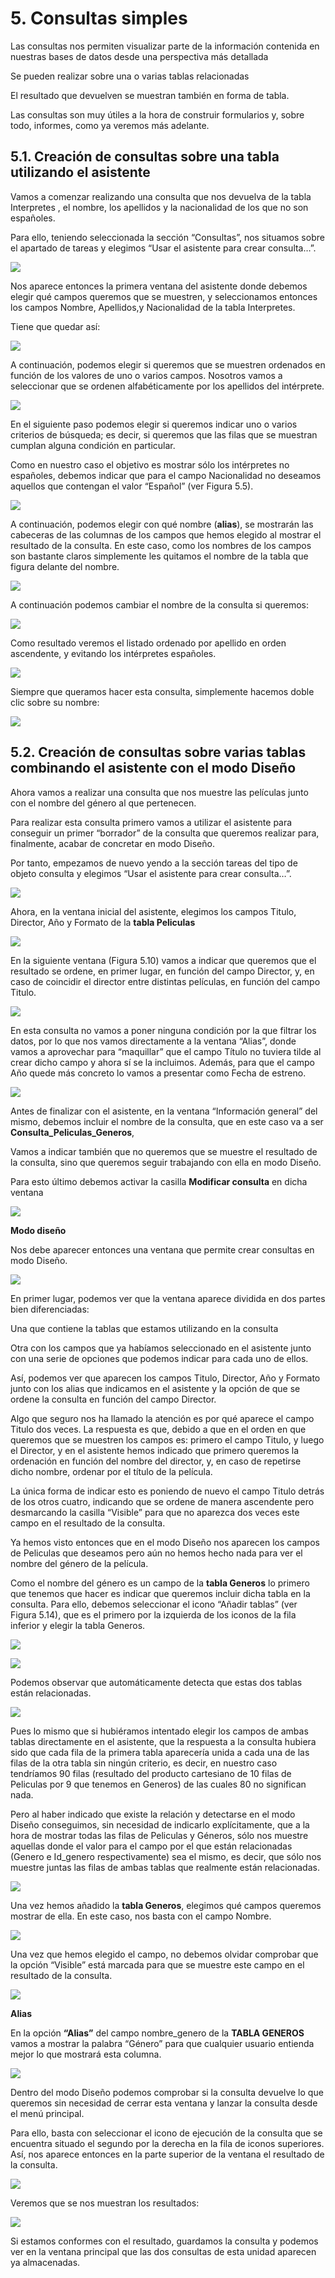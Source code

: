 # 5. Consultas simples 

Las consultas nos permiten visualizar parte de la información contenida en nuestras bases de datos desde una perspectiva más detallada 

Se pueden realizar sobre una o varias tablas relacionadas

El resultado que devuelven se muestran también en forma de tabla.

Las consultas son muy útiles a la hora de construir formularios y, sobre todo, informes, como ya veremos más adelante.

## 5.1. Creación de consultas sobre una tabla utilizando el asistente 

Vamos a comenzar realizando una consulta que nos devuelva de la tabla Interpretes , el nombre, los apellidos y la nacionalidad de los que no son españoles.

Para ello, teniendo seleccionada la sección “Consultas”, nos situamos sobre el apartado de tareas y elegimos “Usar el asistente para crear consulta…”. 

![](media/image61.png)

Nos aparece entonces la primera ventana del asistente donde debemos elegir qué campos queremos que se muestren, y seleccionamos entonces los campos Nombre, Apellidos,y Nacionalidad de la tabla Interpretes.

Tiene que quedar así:

![](media/image62.png)

A continuación, podemos elegir si queremos que se muestren ordenados en función de los valores de uno o varios campos. Nosotros vamos a seleccionar que se ordenen alfabéticamente por los apellidos del intérprete.

![](media/image63.png)

En el siguiente paso podemos elegir si queremos indicar uno o varios criterios de búsqueda; es decir, si queremos que las filas que se muestran cumplan alguna condición en particular. 

Como en nuestro caso el objetivo es mostrar sólo los intérpretes no españoles, debemos indicar que para el campo Nacionalidad no deseamos aquellos que contengan el valor “Español” (ver Figura 5.5). 

![](media/image64.png)

A continuación, podemos elegir con qué nombre (**alias**), se mostrarán las cabeceras de las columnas de los campos que hemos elegido al mostrar el resultado de la consulta. En este caso, como los nombres de los campos son bastante claros simplemente les quitamos el nombre de la tabla que figura delante del nombre.

![](media/image65.png)

A continuación podemos cambiar el nombre de la consulta si queremos:

![](media/image66.png)

Como resultado veremos el listado ordenado por apellido en orden ascendente, y evitando los intérpretes españoles.

![](media/image67.png)

Siempre que queramos hacer esta consulta, simplemente hacemos doble clic sobre su nombre:

![](media/image68.png)

## 5.2. Creación de consultas sobre varias tablas combinando el asistente con el modo Diseño 

Ahora vamos a realizar una consulta que nos muestre las películas junto con el nombre del género al que pertenecen. 

Para realizar esta consulta primero vamos a utilizar el asistente para conseguir un primer “borrador” de la consulta que queremos realizar para, finalmente, acabar de concretar en modo Diseño. 

Por tanto, empezamos de nuevo yendo a la sección tareas del tipo de objeto consulta y elegimos “Usar el asistente para crear consulta…”. 

![](media/image69.png)

Ahora, en la ventana inicial del asistente, elegimos los campos Titulo, Director, Año y Formato de la **tabla Peliculas**

![](media/image70.png)

En la siguiente ventana (Figura 5.10) vamos a indicar que queremos que el resultado se ordene, en primer lugar, en función del campo Director, y, en caso de coincidir el director entre distintas películas, en función del campo Titulo. 

![](media/image71.png)

En esta consulta no vamos a poner ninguna condición por la que filtrar los datos, por lo que nos vamos directamente a la ventana “Alias”, donde vamos a aprovechar para “maquillar” que el campo Título no tuviera tilde al crear dicho campo y ahora sí se la incluimos. Además, para que el campo Año quede más concreto lo vamos a presentar como Fecha de estreno. 

![](media/image72.png)

Antes de finalizar con el asistente, en la ventana “Información general” del mismo, debemos incluir el nombre de la consulta, que en este caso va a ser  **Consulta_Peliculas_Generos**, 

Vamos a indicar también que no queremos que se muestre el resultado de la consulta, sino que queremos seguir trabajando con ella en modo Diseño.

Para esto último debemos activar la casilla **Modificar consulta** en dicha ventana

![](media/image73.png)

**Modo diseño**

Nos debe aparecer entonces una ventana que permite crear consultas en modo Diseño. 

![](media/image74.png)

En primer lugar, podemos ver que la ventana aparece dividida en dos partes bien diferenciadas: 

Una que contiene la tablas que estamos utilizando en la consulta 

Otra con los campos que ya habíamos seleccionado en el asistente junto con una serie de opciones que podemos indicar para cada uno de ellos. 

Así, podemos ver que aparecen los campos Titulo, Director, Año y Formato junto con los alias que indicamos en el asistente y la opción de que se ordene la consulta en función del campo Director. 

Algo que seguro nos ha llamado la atención es por qué aparece el campo Titulo dos veces. La respuesta es que, debido a que en el orden en que queremos que se muestren los campos es: primero el campo Titulo, y luego el Director, y en el asistente hemos indicado que primero queremos la ordenación en función del nombre del director, y, en caso de repetirse dicho nombre, ordenar por el título de la película. 

La única forma de indicar esto es poniendo de nuevo el campo Titulo detrás de los otros cuatro, indicando que se ordene de manera ascendente pero desmarcando la casilla “Visible” para que no aparezca dos veces este campo en el resultado de la consulta. 

Ya hemos visto entonces que en el modo Diseño nos aparecen los campos de Peliculas que deseamos pero aún no hemos hecho nada para ver el nombre del género de la película. 

Como el nombre del género es un campo de la **tabla Generos** lo primero que tenemos que hacer es indicar que queremos incluir dicha tabla en la consulta. Para ello, debemos seleccionar el icono “Añadir tablas” (ver Figura 5.14), que es el primero por la izquierda de los iconos de la fila inferior y elegir la tabla Generos. 

![](media/image75.png")

![](media/image76.png)

Podemos observar que automáticamente detecta que estas dos tablas están relacionadas. 

![](media/image77.png)

Pues lo mismo que si hubiéramos intentado elegir los campos de ambas tablas directamente en el asistente, que la respuesta a la consulta hubiera sido que cada fila de la primera tabla aparecería unida a cada una de las filas de la otra tabla sin ningún criterio, es decir, en nuestro caso tendríamos 90 filas (resultado del producto cartesiano de 10 filas de Peliculas por 9 que tenemos en Generos) de las cuales 80 no significan nada. 

Pero al haber indicado que existe la relación y detectarse en el modo Diseño conseguimos, sin necesidad de indicarlo explícitamente, que a la hora de mostrar todas las filas de Peliculas y Géneros, sólo nos muestre aquellas donde el valor para el campo por el que están relacionadas (Genero e Id_genero respectivamente) sea el mismo, es decir, que sólo nos muestre juntas las filas de ambas tablas que realmente están relacionadas. 

![](media/image78.png)

Una vez hemos añadido la **tabla Generos**, elegimos qué campos queremos mostrar de ella. En este caso, nos basta con el campo Nombre.

![](media/image79.png)

Una vez que hemos elegido el campo, no debemos olvidar comprobar que la opción “Visible” está marcada para que se muestre este campo en el resultado de la consulta.

![](media/image80.png)

**Alias**

En la opción **“Alias”** del campo nombre_genero de la **TABLA GENEROS** vamos a mostrar la palabra “Género” para que cualquier usuario entienda mejor lo que mostrará esta columna.

![](media/image81.png)

Dentro del modo Diseño podemos comprobar si la consulta devuelve lo que queremos sin necesidad de cerrar esta ventana y lanzar la consulta desde el menú principal. 

Para ello, basta con seleccionar el icono de ejecución de la consulta que se encuentra situado el segundo por la derecha en la fila de iconos superiores. Así, nos aparece entonces en la parte superior de la ventana el resultado de la consulta.

![](media/image82.png)

Veremos que se nos muestran los resultados:

![](media/image83.png)

Si estamos conformes con el resultado, guardamos la consulta y podemos ver en la ventana principal que las dos consultas de esta unidad aparecen ya almacenadas.
